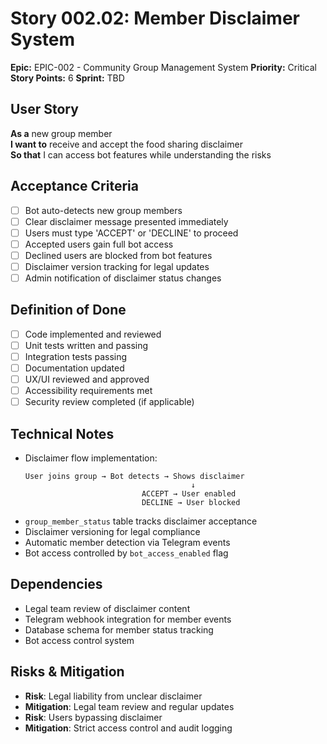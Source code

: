 # Story 002.02: Member Disclaimer System

**Epic:** EPIC-002 - Community Group Management System
**Priority:** Critical
**Story Points:** 6
**Sprint:** TBD

## User Story
**As a** new group member  
**I want to** receive and accept the food sharing disclaimer  
**So that** I can access bot features while understanding the risks  

## Acceptance Criteria
- [ ] Bot auto-detects new group members
- [ ] Clear disclaimer message presented immediately
- [ ] Users must type 'ACCEPT' or 'DECLINE' to proceed
- [ ] Accepted users gain full bot access
- [ ] Declined users are blocked from bot features
- [ ] Disclaimer version tracking for legal updates
- [ ] Admin notification of disclaimer status changes

## Definition of Done
- [ ] Code implemented and reviewed
- [ ] Unit tests written and passing
- [ ] Integration tests passing
- [ ] Documentation updated
- [ ] UX/UI reviewed and approved
- [ ] Accessibility requirements met
- [ ] Security review completed (if applicable)

## Technical Notes
- Disclaimer flow implementation:
  ```
  User joins group → Bot detects → Shows disclaimer
                                       ↓
                            ACCEPT → User enabled
                            DECLINE → User blocked
  ```
- `group_member_status` table tracks disclaimer acceptance
- Disclaimer versioning for legal compliance
- Automatic member detection via Telegram events
- Bot access controlled by `bot_access_enabled` flag

## Dependencies
- Legal team review of disclaimer content
- Telegram webhook integration for member events
- Database schema for member status tracking
- Bot access control system

## Risks & Mitigation
- **Risk**: Legal liability from unclear disclaimer
- **Mitigation**: Legal team review and regular updates
- **Risk**: Users bypassing disclaimer
- **Mitigation**: Strict access control and audit logging